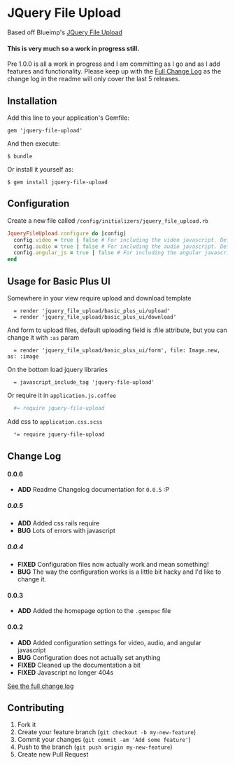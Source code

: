 JQuery File Upload
=================

Based off Blueimp's [JQuery File Upload](https://github.com/blueimp/jQuery-File-Upload)


#### This is very much so a work in progress still.
Pre 1.0.0 is all a work in progress and I am committing as I go and as I add features and functionality. Please keep up with the [Full Change Log](https://github.com/mikestephens/jquery-file-upload/wiki/Change-Log) as the change log in the readme will only cover the last 5 releases.

## Installation

Add this line to your application's Gemfile:

    gem 'jquery-file-upload'

And then execute:

    $ bundle

Or install it yourself as:

    $ gem install jquery-file-upload

## Configuration

Create a new file called `/config/initializers/jquery_file_upload.rb`

```ruby
JqueryFileUpload.configure do |config|
  config.video = true | false # For including the video javascript. Default is false.
  config.audio = true | false # For including the audio javascript. Default is false.
  config.angular_js = true | false # For including the angular javascript. Default is false.
end
```

## Usage for Basic Plus UI

Somewhere in your view require upload and download template

```haml
  = render 'jquery_file_upload/basic_plus_ui/upload'
  = render 'jquery_file_upload/basic_plus_ui/download'
```

And form to upload files, default uploading field is :file attribute, but you can change it with `:as` param
```haml
  = render 'jquery_file_upload/basic_plus_ui/form', file: Image.new, as: :image
```

On the bottom load jquery libraries
```haml
  = javascript_include_tag 'jquery-file-upload'
```

Or require it in `application.js.coffee`
```coffee
  #= require jquery-file-upload
```

Add css to `application.css.scss`
```scss
  *= require jquery-file-upload
```

## Change Log
#### 0.0.6
- **ADD** Readme Changelog documentation for `0.0.5` :P

##### 0.0.5
- **ADD** Added css rails require
- **BUG** Lots of errors with javascript

##### 0.0.4
- **FIXED** Configuration files now actually work and mean something!
- **BUG** The way the configuration works is a little bit hacky and I'd like to change it.

#### 0.0.3
- **ADD** Added the homepage option to the `.gemspec` file

#### 0.0.2
- **ADD** Added configuration settings for video, audio, and angular javascript
- **BUG** Configuration does not actually set anything
- **FIXED** Cleaned up the documentation a bit
- **FIXED** Javascript no longer 404s

[See the full change log](https://github.com/mikestephens/jquery-file-upload/wiki/Change-Log)

## Contributing

1. Fork it
2. Create your feature branch (`git checkout -b my-new-feature`)
3. Commit your changes (`git commit -am 'Add some feature'`)
4. Push to the branch (`git push origin my-new-feature`)
5. Create new Pull Request